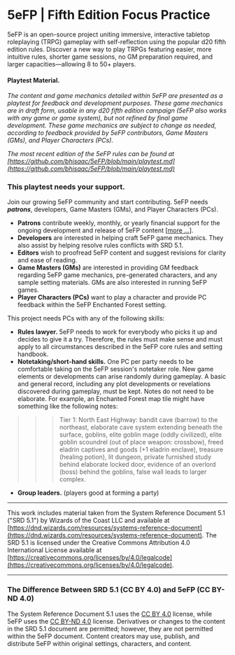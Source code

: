# 5eFP | Fifth Edition Focus Practice
5eFP is an open-source project uniting immersive, interactive tabletop roleplaying (TRPG) gameplay with self-reflection using the popular d20 fifth edition rules. Discover a new way to play TRPGs featuring easier, more intuitive rules, shorter game sessions, no GM preparation required, and larger capacities—allowing 8 to 50+ players.

#### Playtest Material.

_The content and game mechanics detailed within 5eFP are presented as a playtest for feedback and development purposes. These game mechanics are in draft form, usable in any d20 fifth edition campaign (5eFP also works with any game or game system), but not refined by final game development. These game mechanics are subject to change as needed, according to feedback provided by 5eFP contributors, Game Masters (GMs), and Player Characters (PCs)._

_The most recent edition of the 5eFP rules can be found at [https://github.com/bhisaac/5eFP/blob/main/playtest.md](https://github.com/bhisaac/5eFP/blob/main/playtest.md)_

### This playtest needs your support.

Join our growing 5eFP community and start contributing. 5eFP needs ***patrons***, developers, Game Masters (GMs), and Player Characters (PCs).

- **Patrons** contribute weekly, monthly, or yearly financial support for the ongoing development and release of 5eFP content \[[more ...](https://liberapay.com/5eFP/)].
- **Developers** are interested in helping craft 5eFP game mechanics. They also assist by helping resolve rules conflicts with SRD 5.1.
- **Editors** wish to proofread 5eFP content and suggest revisions for clarity and ease of reading. 
- **Game Masters (GMs)** are interested in providing GM feedback regarding 5eFP game mechanics, pre-generated characters, and any sample setting materials. GMs are also interested in running 5eFP games.
- **Player Characters (PCs)** want to play a character and provide PC feedback within the 5eFP Enchanted Forest setting.

This project needs PCs with any of the following skills:

- **Rules lawyer.** 5eFP needs to work for everybody who picks it up and decides to give it a try. Therefore, the rules must make sense and must apply to all circumstances described in the 5eFP core rules and setting handbook.
- **Notetaking/short-hand skills.** One PC per party needs to be comfortable taking on the 5eFP session's notetaker role. New game elements or developments can arise randomly during gameplay. A basic and general record, including any plot developments or revelations discovered during gameplay, must be kept. Notes do not need to be elaborate. For example, an Enchanted Forest map tile might have something like the following notes:
>>> Tier 1: North East Highway: bandit cave (barrow) to the northeast, elaborate cave system extending beneath the surface, goblins, elite goblin mage (oddly civilized), elite goblin scoundrel (out of place weapon: crossbow), freed eladrin captives and goods (+1 eladrin enclave), treasure (healing potion), lit dungeon, private furnished study behind elaborate locked door, evidence of an overlord (boss) behind the goblins, false wall leads to larger complex.
- **Group leaders.** (players good at forming a party)

---

This work includes material taken from the System Reference Document 5.1 ("SRD 5.1") by Wizards of
the Coast LLC and available at [https://dnd.wizards.com/resources/systems-reference-document](https://dnd.wizards.com/resources/systems-reference-document). The
SRD 5.1 is licensed under the Creative Commons Attribution 4.0 International License available at
[https://creativecommons.org/licenses/by/4.0/legalcode](https://creativecommons.org/licenses/by/4.0/legalcode).

---

### The Difference Between SRD 5.1 (CC BY 4.0) and 5eFP (CC BY-ND 4.0)

The System Reference Document 5.1 uses the [CC BY 4.0](https://creativecommons.org/licenses/by/4.0/legalcode) license, while 5eFP uses the [CC BY-ND 4.0](https://creativecommons.org/licenses/by-nd/4.0/legalcode) license. Derivatives or changes to the content in the SRD 5.1 document are permitted; however, they are not permitted within the 5eFP document. Content creators may use, publish, and distribute 5eFP within original settings, characters, and content.
